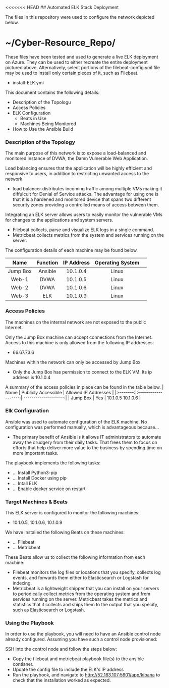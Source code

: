 <<<<<<< HEAD
\## Automated ELK Stack Deployment

The files in this repository were used to configure the network depicted below.

# ~/Cyber-Resource_Repo/

These files have been tested and used to generate a live ELK deployment on Azure. They can be used to either recreate the entire deployment pictured above. Alternatively, select portions of the filebeat-config.yml file may be used to install only certain pieces of it, such as Filebeat.

  - install-ELK.yml

This document contains the following details:
- Description of the Topologu
- Access Policies
- ELK Configuration
  - Beats in Use
  - Machines Being Monitored
- How to Use the Ansible Build


### Description of the Topology

The main purpose of this network is to expose a load-balanced and monitored instance of DVWA, the Damn Vulnerable Web Application.

Load balancing ensures that the application will be highly efficient and responsive to users, in addition to restricting unwanted access to the network.
- load balancer distributes incoming traffic among multiple VMs making it diffulcult for Denial of Service attacks. The advantage for using one is that it is a hardened and monitored device that spans two different security zones providing a controlled means of access between them.

Integrating an ELK server allows users to easily monitor the vulnerable VMs for changes to the applications and system servers.
- Filebeat collects, parse and visualize ELK logs in a single command.
- Metricbeat collects metrics from the system and services running on the server.

The configuration details of each machine may be found below.

|   Name   | Function | IP Address | Operating System |   |
|:--------:|:--------:|:----------:|:----------------:|---|
| Jump Box | Ansible  | 10.1.0.4   | Linux            |   |
| Web-1    | DVWA     | 10.1.0.5   | Linux            |   |
| Web-2    | DVWA     | 10.1.0.6   | Linux            |   |
| Web-3    | ELK      | 10.1.0.9   | Linux            |   |
### Access Policies

The machines on the internal network are not exposed to the public Internet. 

Only the Jump Box machine can accept connections from the Internet. Access to this machine is only allowed from the following IP addresses:
- 66.67.73.6

Machines within the network can only be accessed by Jump Box.
- Only the Jump Box has permission to connect to the ELK VM. Its ip address is 10.1.0.4

A summary of the access policies in place can be found in the table below.
|   Name   | Publicly Accessible | Allowed IP Addresses |
|:--------:|:-------------------:|:--------------------:|
| Jump Box | Yes                 | 10.1.0.5 10.1.0.6    |

### Elk Configuration

Ansible was used to automate configuration of the ELK machine. No configuration was performed manually, which is advantageous because...
- The primary benefit of Ansible is it allows IT administrators to automate away the drudgery from their daily tasks. That frees them to focus on efforts that help deliver more value to the business by spending time on more important tasks.

The playbook implements the following tasks:
- ... Install Python3-pip
- ... Install Docker using pip
- ... Intall ELK
- ... Enable docker service on restart


### Target Machines & Beats
This ELK server is configured to monitor the following machines:
- 10.1.0.5, 10.1.0.6, 10.1.0.9

We have installed the following Beats on these machines:
- ... Filebeat
- ... Metricbeat

These Beats allow us to collect the following information from each machine:
- Filebeat monitors the log files or locations that you specify, collects log events, and forwards them either to Elasticsearch or Logstash for indexing.
- Metricbeat is a lightweight shipper that you can install on your servers to periodically collect metrics from the operating system and from services running on the server. Metricbeat takes the metrics and statistics that it collects and ships them to the output that you specify, such as Elasticsearch or Logstash.


### Using the Playbook
In order to use the playbook, you will need to have an Ansible control node already configured. Assuming you have such a control node provisioned: 

SSH into the control node and follow the steps below:
- Copy the filebeat and metricbeat playbook file(s) to the ansible contianer.
- Update the config file to include the ELK's IP address
- Run the playbook, and navigate to http://52.183.107:5601/app/kibana to check that the installation worked as expected.

